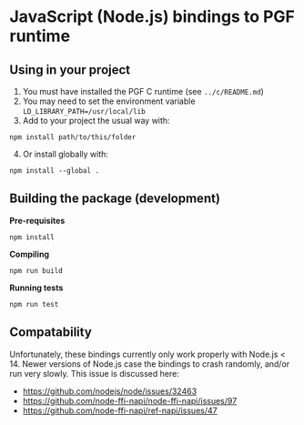 # JavaScript (Node.js) bindings to PGF runtime

## Using in your project

1. You must have installed the PGF C runtime (see `../c/README.md`)
2. You may need to set the environment variable `LD_LIBRARY_PATH=/usr/local/lib`
3. Add to your project the usual way with:
```
npm install path/to/this/folder
```
4. Or install globally with:
```
npm install --global .
```

## Building the package (development)

**Pre-requisites**
```
npm install
```

**Compiling**

```
npm run build
```

**Running tests**
```
npm run test
```

## Compatability

Unfortunately, these bindings currently only work properly with Node.js < 14.
Newer versions of Node.js case the bindings to crash randomly, and/or run very slowly.
This issue is discussed here:

- https://github.com/nodejs/node/issues/32463
- https://github.com/node-ffi-napi/node-ffi-napi/issues/97
- https://github.com/node-ffi-napi/ref-napi/issues/47
